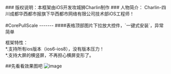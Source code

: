 <br />
### 版权说明：本框架由iOS开发攻城狮Charlin制作
### 人物简介： Charlin-四川成都华西都市报旗下华西都市网络有限公司技术部iOS工程师！
<br /><br />
#CorePullScale
-------
####表格顶部图片下拉放大控件，`一键式安装`，异常简单



框架特性：<br />
*.支持所有ios版本（ios6-ios8），没有版本压力！<br />
*.支持大屏的横竖屏，不再担心横屏变形了。



##先看看效果图吧
![image](./img/1.png)

